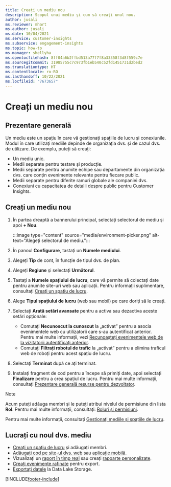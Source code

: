 ```yaml
---
title: Creați un mediu nou
description: Scopul unui mediu și cum să creați unul nou.
author: jusali
ms.reviewer: mhart
ms.author: jusali
ms.date: 10/04/2021
ms.service: customer-insights
ms.subservice: engagement-insights
ms.topic: how-to
ms.manager: shellyha
ms.openlocfilehash: 8ff04a6b2ffbd513a77f7f8a33358f3d8f559c7e
ms.sourcegitcommit: 31985755c7c973fb1eb540c52fd1451731d2bed2
ms.translationtype: HT
ms.contentlocale: ro-RO
ms.lasthandoff: 10/22/2021
ms.locfileid: "7673657"
---
```

# <a name="create-a-new-environment"></a>Creați un mediu nou 

## <a name="overview"></a>Prezentare generală

Un mediu este un spațiu în care vă gestionați spațiile de lucru și conexiunile. Modul în care utilizați mediile depinde de organizația dvs. și de cazul dvs. de utilizare. De exemplu, puteți să creați:

- Un mediu unic.
- Medii separate pentru testare și producție.
- Medii separate pentru anumite echipe sau departamente din organizația dvs. care conțin evenimente relevante pentru fiecare public.
- Medii separate pentru diferite ramuri globale ale companiei dvs.
- Conexiuni cu capacitatea de detalii despre public pentru Customer Insights.

## <a name="create-a-new-environment"></a>Creați un mediu nou

1. În partea dreaptă a bannerului principal, selectați selectorul de mediu și apoi **+ Nou**.

   :::image type="content" source="media/environment-picker.png" alt-text="Alegeți selectorul de mediu.":::

1. În panoul **Configurare**, tastați un **Numele mediului**.

1. Alegeți **Tip** de cont, în funcție de tipul dvs. de plan.

1. Alegeți **Regiune** și selectați **Următorul**. 

1. Tastați a **Numele spațiului de lucru**, care vă permite să colectați date pentru anumite site-uri web sau aplicații. Pentru informații suplimentare, consultați [Creați un spațiu de lucru](create-workspace.md).

1. Alege **Tipul spațiului de lucru** (web sau mobil) pe care doriți să le creați. 

1. Selectați **Arată setări avansate** pentru a activa sau dezactiva aceste setări opționale:

   - Comutați **Necunoscut la cunoscut** la „activat” pentru a asocia evenimentele web cu utilizatorii care s-au autentificat anterior. Pentru mai multe informații, vezi [Recunoașteți evenimentele web de la vizitatorii autentificați anterior](unknown-to-known.md).
   - Comutați **Filtrați robotul de trafic** la „activat” pentru a elimina traficul web de roboți pentru acest spațiu de lucru. 

1. Selectați **Terminat** după ce ați terminat. 

1. Instalați fragment de cod pentru a începe să primiți date, apoi selectați **Finalizare** pentru a crea spațiul de lucru. Pentru mai multe informații, consultați [Prezentare generală resurse pentru dezvoltator](developer-resources.md).

> [!NOTE]
> Acum puteți adăuga membri și le puteți atribui nivelul de permisiune din lista **Rol**. Pentru mai multe informații, consultați: [Roluri și permisiuni](user-roles.md). 

Pentru mai multe informații, consultați [Gestionați mediile și spațiile de lucru](manage-environments-workspaces.md).

## <a name="work-with-your-new-environment"></a>Lucrați cu noul dvs. mediu

- [Creați un spațiu de lucru](../engagement-insights/create-workspace.md) și adăugați membri.
- [Adăugați cod pe site-ul dvs. web](../engagement-insights/instrument-website.md) sau [aplicație mobilă](../engagement-insights/developer-resources.md#capture-events-from-mobile-apps).
- Vizualizați un [raport în timp real](../engagement-insights/view-reports.md) sau creați [rapoarte personalizate](../engagement-insights/custom-reports.md).
- [Creați evenimente rafinate](../engagement-insights/refined-events.md) pentru export.
- [Exportați datele](../engagement-insights/export-events.md) la Data Lake Storage.

[!INCLUDE[footer-include](../includes/footer-banner.md)]
